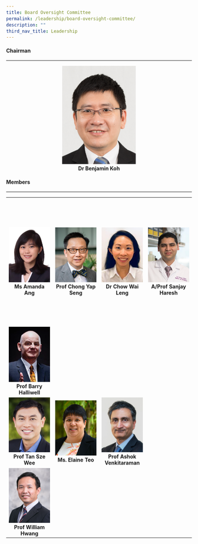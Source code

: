 ```yaml
---
title: Board Oversight Committee
permalink: /leadership/board-oversight-committee/
description: ""
third_nav_title: Leadership
---
```

<div align="left">
	<h4>Chairman</h4>
</div>

--- 

<div align="center">
	<a href="/leaders/dr-benjamin-koh/" target="_blank">
		<img style="width:200px" src="/images/Leaders/dr%20benjamin%20koh.png">
	</a>
</div>
<div align="center">
	<b>Dr Benjamin Koh</b>
</div>

<div align="left">
	<h4>Members</h4>
</div>

---

<table>
	<tbody>
		<tr height="350">      
<td width="25%">
 <a href="/leaders/amanda-ang/" target="_blank">
 <img src="/images/Leaders/amanda ang.png">
 </a>
 <div align="center"><b>Ms Amanda Ang</b></div>
</td>
			<td width="25%">
				<a href="/leaders/prof-chong-yap-seng/" target="_blank">
					<img src="/images/Leaders/prof%20chong%20yap%20seng.png">
				</a>
				<div align="center"><b>Prof Chong Yap Seng</b></div>
			</td>
						<td width="25%">
				<a href="/leaders/prof-william-hwang/" target="_blank">
					<img src="/images/Leaders/chow wai leng.png">
				</a>
				<div align="center"><b>Dr Chow Wai Leng</b></div>
			</td>
			<td width="25%">
				<a href="/leaders/prof-barry-halliwell/" target="_blank">
					<img src="/images/Leaders/sanjay haresh chotirmall.png">
				</a>
				<div align="center"><b>A/Prof Sanjay Haresh</b></div>
			</td>
		</tr>
		<tr> <!-- Row 2 -->
<td width="25%">
<a href="/leaders/prof-barry-halliwell/" target="_blank">
<img src="/images/Leaders/barry-halliwell__stcc.png">
				</a>
				<div align="center"><b>Prof Barry Halliwell</b></div>
			</td>
		</tr><tr><td width="25%">
				<a href="/leaders/tan-sze-wee/" target="_blank">
					<img src="/images/Leaders/tan sze wee.png">
				</a>
				<div align="center"><b>Prof Tan Sze Wee</b></div>
			</td>
			<td width="25%">
				<a href="/leaders/ms-elaine-teo/" target="_blank">
					<img src="/images/Leaders/ms%20elaine%20teo.png">
				</a>
				<div align="center"><b>Ms. Elaine Teo</b></div>
			</td>
			<td width="25%">
				<a href="/leaders/prof-ashok-venkitaraman/" target="_blank">
					<img src="/images/Leaders/professor%20ashok%20venkitaraman.png">
				</a>
				<div align="center"><b>Prof Ashok Venkitaraman</b></div>
			</td>
		</tr>
<tr> <!-- Row 3 -->
			<td width="25%">
					<img src="/images/Leaders/professor%20william%20hwang.png"><div align="center"><b>Prof William Hwang</b>
		</div></td></tr>		
		</tbody>
</table>